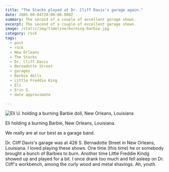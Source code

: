 ```yaml
---
title: "The Stacks played at Dr. Cliff Davis's garage again."
date: 2005-06-04T20:00:00.000Z
summary: The second of a couple of excellent garage shows.
excerpt: The second of a couple of excellent garage shows.
image: /static/img/timeline/burning-barbie.jpg
category: rock
tags:
  - post
  - rock
  - New Orleans
  - The Stacks
  - Dr. Cliff Davis
  - Bernadotte Street
  - garages
  - Barbie dolls
  - Little Freddie King
  - Eli
  - Erin S.
  - date approximate

---
```


![Eli U. holding a burning Barbie doll, New Orleans, Louisiana](/static/img/timeline/burning-barbie.jpg)

<figcaption>Eli holding a burning Barbie, New Orleans, Louisiana.</figcaption>

We really are at our best as a garage band.

Dr. Cliff Davis's garage was at 426 S. Bernadotte Street in New Orleans, Louisiana. I loved playing these shows. One time (this time) he or somebody brought a bunch of Barbies to burn. Another time Little Freddie Kindg showed up and played for a bit. I once drank too much and fell asleep on Dr. Cliff's workbench, among the curly wood and metal shavings. Ah, youth.

